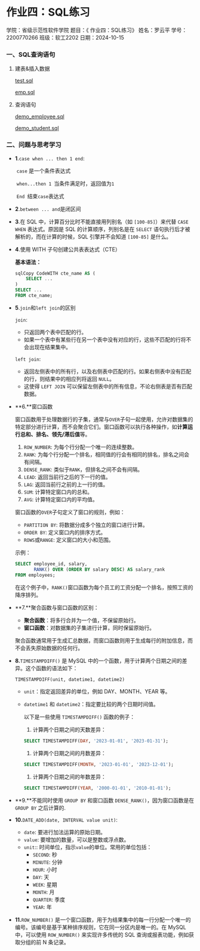 # 作业四：SQL练习

学院：省级示范性软件学院
题目：《 作业四：SQL练习》
姓名：罗云平
学号：2200770266
班级：软工2202
日期：2024-10-15

### 一、**SQL查询语句**

1. 建表&插入数据

    [test.sql](test.sql)  

   [emp.sql](emp.sql) 

2. 查询语句

    [demo_employee.sql](demo_employee.sql) 

    [demo_student.sql](demo_student.sql) 

### 二、**问题与思考学习**

- **1**.`case when ... then 1 end`:

  ​    `case` 是一个条件表达式

  ​    `when...then 1 `当条件满足时，返回值为`1`

  ​    `End `结束`case`表达式

-  **2**.`between ... and`是闭区间

- **3**.在 SQL 中，计算百分比时不能直接用列别名（如 `[100-85]`）来代替 `CASE WHEN` 表达式。原因是 SQL 的计算顺序，列别名是在 `SELECT` 语句执行后才被解析的，而在计算的时候，SQL 引擎并不会知道 `[100-85]` 是什么。

- **4**.使用 WITH 子句创建公共表表达式（CTE）

  **基本语法：**

  ```sql
  sqlCopy CodeWITH cte_name AS (
      SELECT ...
  )
  SELECT ...
  FROM cte_name;
  ```

- **5**.`join`和`left join`的区别

  `join`:

  - 只返回两个表中匹配的行。
  - 如果一个表中有某些行在另一个表中没有对应的行，这些不匹配的行将不会出现在结果集中。

  `left join`:

  - 返回左侧表中的所有行，以及右侧表中匹配的行。如果右侧表中没有匹配的行，则结果中的相应列将返回 `NULL`。
  - 这使得 `LEFT JOIN` 可以保留左侧表中的所有信息，不论右侧表是否有匹配数据。

- **6.**窗口函数

  窗口函数用于处理数据行的子集，通常与`OVER`子句一起使用，允许对数据集的特定部分进行计算，而不会聚合它们。窗口函数可以执行各种操作，如**计算运行总和、排名、领先/滞后值**等。

  1. `ROW_NUMBER`: 为每个行分配一个唯一的连续整数。
  2. `RANK`: 为每个行分配一个排名，相同值的行会有相同的排名，排名之间会有间隔。
  3. `DENSE_RANK`: 类似于`RANK`，但排名之间不会有间隔。
  4. `LEAD`: 返回当前行之后的下一行的值。
  5. `LAG`: 返回当前行之前的上一行的值。
  6. `SUM`: 计算特定窗口内的总和。
  7. `AVG`: 计算特定窗口内的平均值。

  窗口函数的`OVER`子句定义了窗口的规则，例如：

  - `PARTITION BY`: 将数据分成多个独立的窗口进行计算。
  - `ORDER BY`: 定义窗口内的排序方式。
  - `ROWS`或`RANGE`: 定义窗口的大小和范围。

  示例：

  ```sql
  SELECT employee_id, salary,
         RANK() OVER (ORDER BY salary DESC) AS salary_rank
  FROM employees;
  ```

  在这个例子中，`RANK()`窗口函数为每个员工的工资分配一个排名，按照工资的降序排列。

- **7.**聚合函数与窗口函数的区别：

  - **聚合函数**：将多行合并为一个值，不保留原始行。
  - **窗口函数**：对数据集的子集进行计算，同时保留原始行。

  聚合函数通常用于生成汇总数据，而窗口函数则用于生成每行的附加信息，而不会丢失原始数据的任何行。

- **8.**`TIMESTAMPDIFF()` 是 MySQL 中的一个函数，用于计算两个日期之间的差异。这个函数的语法如下：

  ```sql
  TIMESTAMPDIFF(unit, datetime1, datetime2)
  ```

  - `unit`：指定返回差异的单位，例如 DAY、MONTH、YEAR 等。

  - `datetime1` 和 `datetime2`：指定要比较的两个日期时间值。

    以下是一些使用 `TIMESTAMPDIFF()` 函数的例子：

    1. 计算两个日期之间的天数差异：

    ```sql
    SELECT TIMESTAMPDIFF(DAY, '2023-01-01', '2023-01-31');
    ```

    1. 计算两个日期之间的月数差异：

    ```sql
    SELECT TIMESTAMPDIFF(MONTH, '2023-01-01', '2023-12-01');
    ```

    1. 计算两个日期之间的年数差异：

    ```sql
    SELECT TIMESTAMPDIFF(YEAR, '2000-01-01', '2010-01-01');
    ```

- **9.**不能同时使用 `GROUP BY` 和窗口函数 `DENSE_RANK()`，因为窗口函数是在 `GROUP BY` 之后计算的.

- **10.**`DATE_ADD(date, INTERVAL value unit)`:

  - `date`: 要进行加法运算的原始日期。
  - `value`: 要增加的数量，可以是整数或浮点数。
  - `unit`:: 时间单位，指示`value`的单位。常用的单位包括：
    - `SECOND`: 秒
    - `MINUTE`: 分钟
    - `HOUR`: 小时
    - `DAY`: 天
    - `WEEK`: 星期
    - `MONTH`: 月
    - `QUARTER`: 季度
    - `YEAR`: 年

- **11.**`ROW_NUMBER()` 是一个窗口函数，用于为结果集中的每一行分配一个唯一的编号。该编号是基于某种排序规则，它在同一分区内是唯一的。在 MySQL 中，可以使用 `ROW_NUMBER()` 来实现许多传统的 SQL 查询或报表功能，例如获取分组的前 N 条记录。

